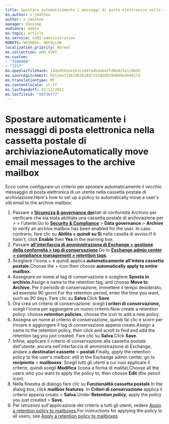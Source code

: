 ```yaml
---
title: Spostare automaticamente i messaggi di posta elettronica nella cassetta postale di archiviazione
ms.author: v-jmathew
author: v-jmathew
manager: dansimp
audience: Admin
ms.topic: article
ms.service: o365-administration
ROBOTS: NOINDEX, NOFOLLOW
localization_priority: Normal
ms.collection: Adm_O365
ms.custom:
- "3100008"
- "7217"
ms.openlocfilehash: 14ded561ee2b3c244fadbdab42fd0e833a1c66d5
ms.sourcegitcommit: 6312ee31561db36104f32282d019d069ede69174
ms.translationtype: MT
ms.contentlocale: it-IT
ms.lasthandoff: 03/11/2021
ms.locfileid: "50736777"
---
```

# <a name="automatically-move-email-messages-to-the-archive-mailbox"></a><span data-ttu-id="d013d-102">Spostare automaticamente i messaggi di posta elettronica nella cassetta postale di archiviazione</span><span class="sxs-lookup"><span data-stu-id="d013d-102">Automatically move email messages to the archive mailbox</span></span>

<span data-ttu-id="d013d-103">Ecco come configurare un criterio per spostare automaticamente il vecchio messaggio di posta elettronica di un utente nella cassetta postale di archiviazione:</span><span class="sxs-lookup"><span data-stu-id="d013d-103">Here's how to set up a policy to automatically move a user's old email to the archive mailbox:</span></span>

1. <span data-ttu-id="d013d-104">Passare a [**Sicurezza & governance dei**](https://go.microsoft.com/fwlink/p/?linkid=2077143)dati di conformità Archivio per verificare che sia stata abilitata una cassetta postale di archiviazione per  >    >   l'utente.</span><span class="sxs-lookup"><span data-stu-id="d013d-104">Go to [**Security & Compliance**](https://go.microsoft.com/fwlink/p/?linkid=2077143) > **Data governance** > **Archive** to verify an archive mailbox has been enabled for the user.</span></span> <span data-ttu-id="d013d-105">In caso contrario, fare clic su **Abilita** e **quindi su Sì** nella casella di avviso.</span><span class="sxs-lookup"><span data-stu-id="d013d-105">If it hasn't, click **Enable** then **Yes** in the warning box.</span></span>
2. <span data-ttu-id="d013d-106">Passare [**all'interfaccia di amministrazione di Exchange > gestione della conformità > tag di conservazione**](https://go.microsoft.com/fwlink/?linkid=2059104).</span><span class="sxs-lookup"><span data-stu-id="d013d-106">Go to [**Exchange admin center > compliance management > retention tags**](https://go.microsoft.com/fwlink/?linkid=2059104).</span></span>
3. <span data-ttu-id="d013d-107">Scegliere l'icona + e quindi applica **automaticamente all'intera cassetta postale.**</span><span class="sxs-lookup"><span data-stu-id="d013d-107">Choose the + icon then choose **automatically apply to entire mailbox**.</span></span>
4. <span data-ttu-id="d013d-108">Assegnare un nome al tag di conservazione e scegliere **Sposta in archivio**.</span><span class="sxs-lookup"><span data-stu-id="d013d-108">Assign a name to the retention tag, and choose **Move to Archive**.</span></span> <span data-ttu-id="d013d-109">Per il periodo di conservazione, immettere il tempo desiderato, ad esempio 90 giorni.</span><span class="sxs-lookup"><span data-stu-id="d013d-109">For the retention period, enter the time you want, such as 90 days.</span></span> <span data-ttu-id="d013d-110">Fare clic su **Salva**.</span><span class="sxs-lookup"><span data-stu-id="d013d-110">Click **Save**.</span></span>
5. <span data-ttu-id="d013d-111">Ora crea un criterio di conservazione: scegli **i criteri di conservazione,** scegli l'icona per aggiungere un nuovo criterio.</span><span class="sxs-lookup"><span data-stu-id="d013d-111">Now create a retention policy: choose **retention policies**, choose the icon to add a new policy.</span></span>
6. <span data-ttu-id="d013d-112">Assegna un nome al criterio di conservazione, quindi fai clic e scorri per trovare e aggiungere il tag di conservazione appena creato.</span><span class="sxs-lookup"><span data-stu-id="d013d-112">Assign a name to the retention policy, then click and scroll to find and add the retention tag you just created.</span></span> <span data-ttu-id="d013d-113">Fare clic su **Salva**.</span><span class="sxs-lookup"><span data-stu-id="d013d-113">Click **Save**.</span></span>
7. <span data-ttu-id="d013d-114">Infine, applicare il criterio di conservazione alla cassetta postale dell'utente: ancora nell'interfaccia di amministrazione di Exchange, andare a **destinatari cassette**  >  **postali**.</span><span class="sxs-lookup"><span data-stu-id="d013d-114">Finally, apply the retention policy to the user's mailbox: still in the Exchange admin center, go to **recipients** > **mailboxes**.</span></span> <span data-ttu-id="d013d-115">Scegli tutti gli utenti a cui vuoi applicare il criterio, quindi scegli **Modifica** (icona a forma di matita).</span><span class="sxs-lookup"><span data-stu-id="d013d-115">Choose all the users who you want to apply the policy to, then choose **Edit** (the pencil icon).</span></span>
8. <span data-ttu-id="d013d-116">Nella finestra di dialogo fare clic su **Funzionalità cassetta postale**.</span><span class="sxs-lookup"><span data-stu-id="d013d-116">In the dialog box, click **mailbox features**.</span></span> <span data-ttu-id="d013d-117">In **Criteri di conservazione** applica il criterio appena creato > **Salva.**</span><span class="sxs-lookup"><span data-stu-id="d013d-117">Under **Retention policy**, apply the policy you just created > **Save**.</span></span>
9. <span data-ttu-id="d013d-118">Per istruzioni sull'applicazione del criterio a tutti gli utenti, vedere [Apply a retention policy to mailboxes](https://docs.microsoft.com/exchange/security-and-compliance/messaging-records-management/apply-retention-policy).</span><span class="sxs-lookup"><span data-stu-id="d013d-118">For instructions for applying the policy to all users, see [Apply a retention policy to mailboxes](https://docs.microsoft.com/exchange/security-and-compliance/messaging-records-management/apply-retention-policy).</span></span>

